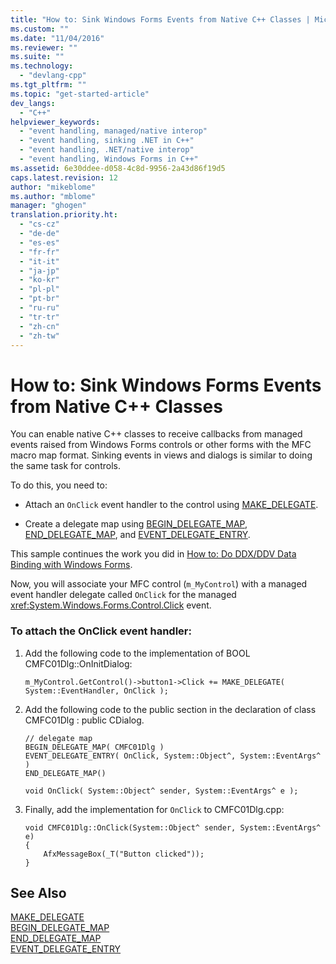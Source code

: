 ```yaml
---
title: "How to: Sink Windows Forms Events from Native C++ Classes | Microsoft Docs"
ms.custom: ""
ms.date: "11/04/2016"
ms.reviewer: ""
ms.suite: ""
ms.technology: 
  - "devlang-cpp"
ms.tgt_pltfrm: ""
ms.topic: "get-started-article"
dev_langs: 
  - "C++"
helpviewer_keywords: 
  - "event handling, managed/native interop"
  - "event handling, sinking .NET in C++"
  - "event handling, .NET/native interop"
  - "event handling, Windows Forms in C++"
ms.assetid: 6e30ddee-d058-4c8d-9956-2a43d86f19d5
caps.latest.revision: 12
author: "mikeblome"
ms.author: "mblome"
manager: "ghogen"
translation.priority.ht: 
  - "cs-cz"
  - "de-de"
  - "es-es"
  - "fr-fr"
  - "it-it"
  - "ja-jp"
  - "ko-kr"
  - "pl-pl"
  - "pt-br"
  - "ru-ru"
  - "tr-tr"
  - "zh-cn"
  - "zh-tw"
---
```

# How to: Sink Windows Forms Events from Native C++ Classes
You can enable native C++ classes to receive callbacks from managed events raised from Windows Forms controls or other forms with the MFC macro map format. Sinking events in views and dialogs is similar to doing the same task for controls.  
  
 To do this, you need to:  
  
-   Attach an `OnClick` event handler to the control using [MAKE_DELEGATE](http://msdn.microsoft.com/Library/acc07fd2-4ea7-4c56-8d2c-73175524caeb).  
  
-   Create a delegate map using [BEGIN_DELEGATE_MAP](http://msdn.microsoft.com/Library/cdf4341f-1c71-40bb-abc8-fc2c35b8247d), [END_DELEGATE_MAP](http://msdn.microsoft.com/Library/23992653-a52a-4c76-b1f8-8e67daae75da), and [EVENT_DELEGATE_ENTRY](http://msdn.microsoft.com/Library/17539da5-bad7-43ff-8a54-6ea3dc564965).  
  
 This sample continues the work you did in [How to: Do DDX/DDV Data Binding with Windows Forms](../dotnet/how-to-do-ddx-ddv-data-binding-with-windows-forms.md).  
  
 Now, you will associate your MFC control (`m_MyControl`) with a managed event handler delegate called `OnClick` for the managed <xref:System.Windows.Forms.Control.Click> event.  
  
### To attach the OnClick event handler:  
  
1.  Add the following code to the implementation of BOOL CMFC01Dlg::OnInitDialog:  
  
    ```  
    m_MyControl.GetControl()->button1->Click += MAKE_DELEGATE( System::EventHandler, OnClick );  
    ```  
  
2.  Add the following code to the public section in the declaration of class CMFC01Dlg : public CDialog.  
  
    ```  
    // delegate map  
    BEGIN_DELEGATE_MAP( CMFC01Dlg )  
    EVENT_DELEGATE_ENTRY( OnClick, System::Object^, System::EventArgs^ )  
    END_DELEGATE_MAP()  
  
    void OnClick( System::Object^ sender, System::EventArgs^ e );  
    ```  
  
3.  Finally, add the implementation for `OnClick` to CMFC01Dlg.cpp:  
  
    ```  
    void CMFC01Dlg::OnClick(System::Object^ sender, System::EventArgs^ e)  
    {  
        AfxMessageBox(_T("Button clicked"));  
    }  
    ```  
  
## See Also  
 [MAKE_DELEGATE](http://msdn.microsoft.com/Library/acc07fd2-4ea7-4c56-8d2c-73175524caeb)   
 [BEGIN_DELEGATE_MAP](http://msdn.microsoft.com/Library/cdf4341f-1c71-40bb-abc8-fc2c35b8247d)   
 [END_DELEGATE_MAP](http://msdn.microsoft.com/Library/23992653-a52a-4c76-b1f8-8e67daae75da)   
 [EVENT_DELEGATE_ENTRY](http://msdn.microsoft.com/Library/17539da5-bad7-43ff-8a54-6ea3dc564965)